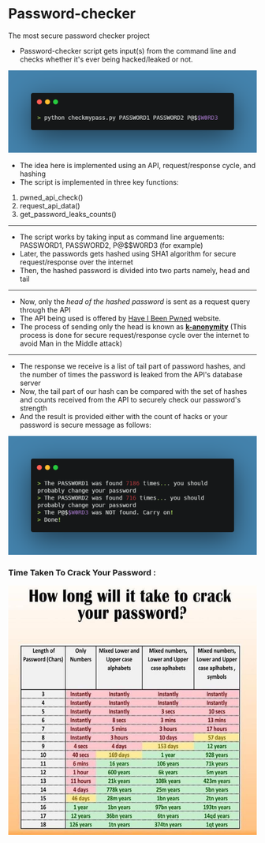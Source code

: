# Password-checker
The most secure password checker project

- Password-checker script gets input(s) from the command line and checks whether it's ever being hacked/leaked or not.

<div align="center">
    <img src="password-checker-ip.png">
</div>

- The idea here is implemented using an API, request/response cycle, and hashing
- The script is implemented in three key functions:
1. pwned_api_check()
2. request_api_data()
3. get_password_leaks_counts()
---
- The script works by taking input as command line arguements: PASSWORD1, PASSWORD2, P@$$W0RD3 (for example)
- Later, the passwords gets hashed using SHA1 algorithm for secure request/response over the internet
- Then, the hashed password is divided into two parts namely, head and tail
---
- Now, only the *head of the hashed password* is sent as a request query through the API
- The API being used is offered by [Have I Been Pwned](https://haveibeenpwned.com/Passwords) website.
- The process of sending only the head is known as [**k-anonymity**](https://en.wikipedia.org/wiki/K-anonymity#:~:text=The%20concept%20of%20k%2Danonymity,subjects%20of%20the%20data%20cannot)
(This process is done for secure request/response cycle over the internet to avoid Man in the Middle attack)
---
- The response we receive is a list of tail part of password hashes, and the number of times the password is leaked from the API's database server
- Now, the tail part of our hash can be compared with the set of hashes and counts received from the API to securely check our password's strength
- And the result is provided either with the count of hacks or your password is secure message as follows:

<div align="center">
    <img src="password-checker-op.png">
</div>

### Time Taken To Crack Your Password : 

<div align="center">
    <img src="Password-Stat.png"
</div>
